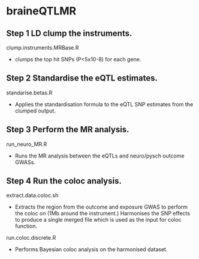 # braineQTLMR

## Step 1 LD clump the instruments.

clump.instruments.MRBase.R

* clumps the top hit SNPs (P<5x10-8) for each gene.

## Step 2  Standardise the eQTL estimates.

standarise.betas.R

* Applies the standardisation formula to the eQTL SNP estimates from the clumped output.

## Step 3 Perform the MR analysis.

run_neuro_MR.R

* Runs the MR analysis between the eQTLs and neuro/pysch outcome GWASs.

##  Step 4 Run the coloc analysis.

extract.data.coloc.sh

* Extracts the region from the outcome and exposure GWAS to perform the coloc on (1Mb around the instrument.)  Harmonises the SNP effects to produce a single merged file which is used as the input for coloc function.

run.coloc.discrete.R

* Performs Bayesian coloc analysis on the harmonised dataset.
